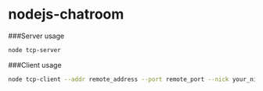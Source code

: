 # nodejs-chatroom

###Server usage
```bash
node tcp-server
```
###Client usage
```bash
node tcp-client --addr remote_address --port remote_port --nick your_nickname
```
